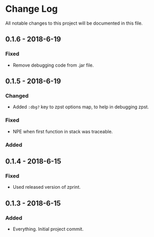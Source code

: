 # Change Log
All notable changes to this project will be documented in this file. 

## 0.1.6 - 2018-6-19

### Fixed

 * Remove debugging code from .jar file.

## 0.1.5 - 2018-6-19

### Changed

 * Added `:dbg?` key to zpst options map, to help in debugging
   zpst.

### Fixed

 * NPE when first function in stack was traceable. 

### Added

## 0.1.4 - 2018-6-15

### Fixed

 * Used released version of zprint.

## 0.1.3 - 2018-6-15

### Added

 * Everything.  Initial project commit.
